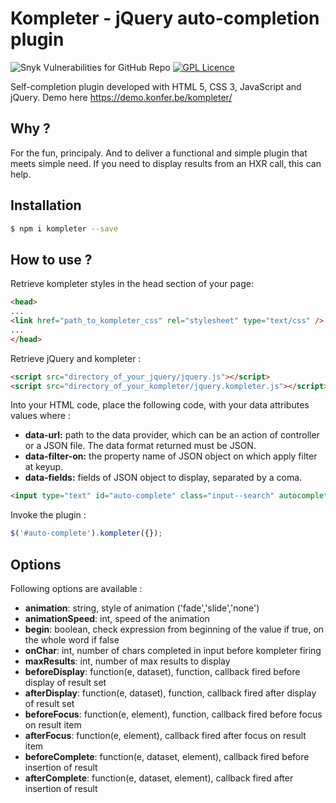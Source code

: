 # Kompleter - jQuery auto-completion plugin

![Snyk Vulnerabilities for GitHub Repo](https://img.shields.io/snyk/vulnerabilities/github/konfer-be/kompleter)
[![GPL Licence](https://badges.frapsoft.com/os/gpl/gpl.svg?v=103)](https://github.com/konfer-be/kompleter/blob/master/LICENSE)

Self-completion plugin developed with HTML 5, CSS 3, JavaScript and jQuery. Demo here https://demo.konfer.be/kompleter/
        
## Why ?

For the fun, principaly. And to deliver a functional and simple plugin that meets simple need. If you need to display results from an HXR call, this can help.

## Installation

``` bash 
$ npm i kompleter --save
```

## How to use ?

Retrieve kompleter styles in the head section of your page:

``` html 
<head>
...
<link href="path_to_kompleter_css" rel="stylesheet" type="text/css" />
...
</head>
```

Retrieve jQuery and kompleter :

``` html 
<script src="directory_of_your_jquery/jquery.js"></script>
<script src="directory_of_your_kompleter/jquery.kompleter.js"></script>
```

Into your HTML code, place the following code, with your data attributes values where :

* **data-url:** path to the data provider, which can be an action of controller or a JSON file. The data format returned must be JSON.</li>
* **data-filter-on:** the property name of JSON object on which apply filter at keyup.
* **data-fields:** fields of JSON object to display, separated by a coma.

``` html 
<input type="text" id="auto-complete" class="input--search" autocomplete="off" placeholder="Enter a city name ..." data-url="" data-filter-on="" data-fields="" />
```
 
Invoke the plugin :

``` javascript
$('#auto-complete').kompleter({});
```

## Options

Following options are available :

* **animation**: string, style of animation ('fade','slide','none')
* **animationSpeed**: int, speed of the animation
* **begin**: boolean, check expression from beginning of the value if true, on the whole word if false
* **onChar**: int, number of chars completed in input before kompleter firing
* **maxResults**: int, number of max results to display
* **beforeDisplay**: function(e, dataset), function, callback fired before display of result set
* **afterDisplay**: function(e, dataset), function, callback fired after display of result set
* **beforeFocus**: function(e, element), function, callback fired before focus on result item
* **afterFocus**: function(e, element), callback fired after focus on result item
* **beforeComplete**: function(e, dataset, element), callback fired before insertion of result
* **afterComplete**: function(e, dataset, element), callback fired after insertion of result